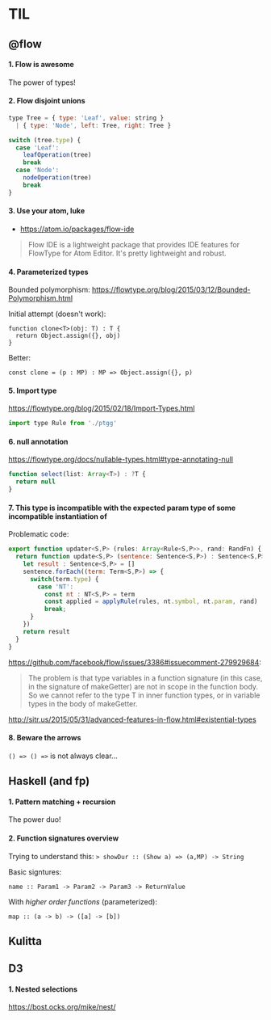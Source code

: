 # TIL

## @flow

#### 1. Flow is awesome

The power of types!

#### 2. Flow disjoint unions

```js
type Tree = { type: 'Leaf', value: string }
  | { type: 'Node', left: Tree, right: Tree }

switch (tree.type) {
  case 'Leaf':
    leafOperation(tree)
    break
  case 'Node':
    nodeOperation(tree)
    break
}
```

#### 3. Use your atom, luke

- https://atom.io/packages/flow-ide

> Flow IDE is a lightweight package that provides IDE features for FlowType for Atom Editor. It's pretty lightweight and robust.

#### 4. Parameterized types

Bounded polymorphism: https://flowtype.org/blog/2015/03/12/Bounded-Polymorphism.html

Initial attempt (doesn't work):

```
function clone<T>(obj: T) : T {
  return Object.assign({}, obj)
}
```

Better:
```
const clone = (p : MP) : MP => Object.assign({}, p)
```

#### 5. Import type

https://flowtype.org/blog/2015/02/18/Import-Types.html


```js
import type Rule from './ptgg'
```

#### 6. null annotation

https://flowtype.org/docs/nullable-types.html#type-annotating-null

```js
function select(list: Array<T>) : ?T {
  return null
}
```

#### 7. This type is incompatible with the expected param type of some incompatible instantiation of

Problematic code:

```js
export function updater<S,P> (rules: Array<Rule<S,P>>, rand: RandFn) { // : Updater<S,P> {
  return function update<S,P> (sentence: Sentence<S,P>) : Sentence<S,P> {
    let result : Sentence<S,P> = []
    sentence.forEach((term: Term<S,P>) => {
      switch(term.type) {
        case 'NT':
          const nt : NT<S,P> = term
          const applied = applyRule(rules, nt.symbol, nt.param, rand)
          break;
      }
    })
    return result
  }
}
```

https://github.com/facebook/flow/issues/3386#issuecomment-279929684:

> The problem is that type variables in a function signature (in this case, in the signature of makeGetter) are not in scope in the function body. So we cannot refer to the type T in inner function types, or in variable types in the body of makeGetter.

http://sitr.us/2015/05/31/advanced-features-in-flow.html#existential-types

#### 8. Beware the arrows

`() => () =>` is not always clear...


## Haskell (and fp)

#### 1. Pattern matching + recursion

The power duo!

#### 2. Function signatures overview

Trying to understand this: `> showDur :: (Show a) => (a,MP) -> String`

Basic signtures:

```
name :: Param1 -> Param2 -> Param3 -> ReturnValue
```

With _higher order functions_ (parameterized):

```
map :: (a -> b) -> ([a] -> [b])
```

## Kulitta

## D3

#### 1. Nested selections

https://bost.ocks.org/mike/nest/
